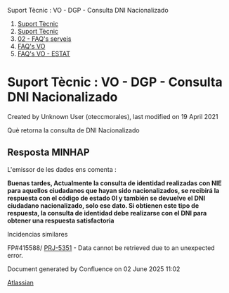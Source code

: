 Suport Tècnic : VO - DGP - Consulta DNI Nacionalizado  

1.  [Suport Tècnic](index.html)
2.  [Suport Tècnic](13893782.html)
3.  [02 - FAQ's serveis](26313393.html)
4.  [FAQ's VO](28705575.html)
5.  [FAQ's VO - ESTAT](28705579.html)

Suport Tècnic : VO - DGP - Consulta DNI Nacionalizado
=====================================================

Created by Unknown User (oteccmorales), last modified on 19 April 2021

Què retorna la consulta de DNI Nacionalizado

**Resposta MINHAP**
-------------------

  

L'emissor de les dades ens comenta : 

**Buenas tardes, Actualmente la consulta de identidad realizadas con NIE para aquellos ciudadanos que hayan sido nacionalizados, se recibirá la respuesta con el código de estado 0I y también se devuelve el DNI ciudadano nacionalizado, solo ese dato. Si obtienen este tipo de respuesta, la consulta de identidad debe realizarse con el DNI para obtener una respuesta satisfactoria**

  

Incidencias similares

FP#415588/ [PRJ-5351](https://contacte.aoc.cat/browse/PRJ-5351?src=confmacro) - Data cannot be retrieved due to an unexpected error.

  

Document generated by Confluence on 02 June 2025 11:02

[Atlassian](http://www.atlassian.com/)